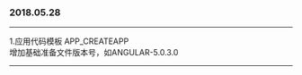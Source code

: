 ### 2018.05.28 <br/>
--------------
1.应用代码模板 APP_CREATEAPP <br/>
    增加基础准备文件版本号，如ANGULAR-5.0.3.0 <br/>
***
